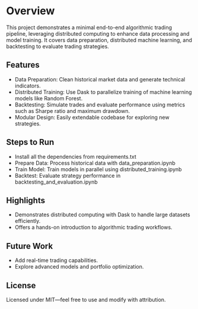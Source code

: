 # Overview

This project demonstrates a minimal end-to-end algorithmic trading pipeline, leveraging distributed computing to enhance data processing and model training. It covers data preparation, distributed machine learning, and backtesting to evaluate trading strategies.

## Features

- Data Preparation: Clean historical market data and generate technical indicators.
- Distributed Training: Use Dask to parallelize training of machine learning models like Random Forest.
- Backtesting: Simulate trades and evaluate performance using metrics such as Sharpe ratio and maximum drawdown.
- Modular Design: Easily extendable codebase for exploring new strategies.

## Steps to Run

- Install all the dependencies from requirements.txt
- Prepare Data: Process historical data with data_preparation.ipynb
- Train Model: Train models in parallel using distributed_training.ipynb
- Backtest: Evaluate strategy performance in backtesting_and_evaluation.ipynb

## Highlights

- Demonstrates distributed computing with Dask to handle large datasets efficiently.
- Offers a hands-on introduction to algorithmic trading workflows.

## Future Work

- Add real-time trading capabilities.
- Explore advanced models and portfolio optimization.

## License

Licensed under MIT—feel free to use and modify with attribution.
